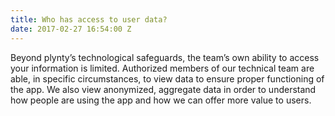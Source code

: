 ```yaml
---
title: Who has access to user data?
date: 2017-02-27 16:54:00 Z
---
```


Beyond plynty’s technological safeguards, the team’s own ability to access your information is limited. Authorized members of our technical team are able, in specific circumstances, to view data to ensure proper functioning of the app. We also view anonymized, aggregate data in order to understand how people are using the app and how we can offer more value to users.
